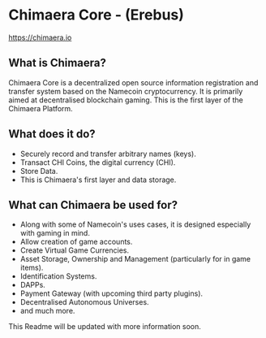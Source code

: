 Chimaera Core - (Erebus)
=====================================

https://chimaera.io

What is Chimaera? 
----------------

Chimaera Core is a decentralized open source information registration and transfer system based on the Namecoin cryptocurrency. It is primarily aimed at decentralised blockchain gaming.
This is the first layer of the Chimaera Platform.

What does it do?
----------------

* Securely record and transfer arbitrary names (keys).
* Transact CHI Coins, the digital currency (CHI).
* Store Data.
* This is Chimaera's first layer and data storage.

What can Chimaera be used for?
----------------

* Along with some of Namecoin's uses cases, it is designed especially with gaming in mind.
* Allow creation of game accounts.
* Create Virtual Game Currencies.
* Asset Storage, Ownership and Management (particularly for in game items).
* Identification Systems.
* DAPPs.
* Payment Gateway (with upcoming third party plugins).
* Decentralised Autonomous Universes.
* and much more.

This Readme will be updated with more information soon.